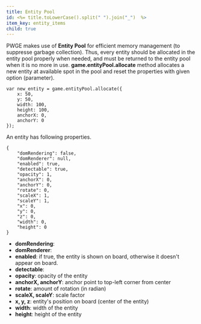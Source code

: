 ```yaml
---
title: Entity Pool
id: <%= title.toLowerCase().split(" ").join("_")  %>
item_key: entity_items
child: true
---
```


PWGE makes use of **Entity Pool** for efficient memory management (to suppresse garbage collection). Thus, every entity should be allocated in the entity pool properly when needed, and must be returned to the entity pool when it is no more in use. **game.entityPool.allocate** method allocates a new entity at available spot in the pool and reset the properties with given option (parameter).

<pre><code class="js">var new_entity = game.entityPool.allocate({
    x: 50,
    y: 50,
    width: 100,
    height: 100,
    anchorX: 0,
    anchorY: 0
});
</code></pre>

An entity has following properties.
<pre><code class="json">{
    "domRendering": false,
    "domRenderer": null,
    "enabled": true,
    "detectable": true,
    "opacity": 1,
    "anchorX": 0,
    "anchorY": 0,
    "rotate": 0,
    "scaleX": 1,
    "scaleY": 1,
    "x": 0,
    "y": 0,
    "z": 0,
    "width": 0,
    "height": 0
}
</code></pre>


- **domRendering**:
- **domRenderer**:
- **enabled**: if true, the entity is shown on board, otherwise it doesn't appear on board.
- **detectable**:
- **opacity**: opacity of the entity
- **anchorX, anchorY**: anchor point to top-left corner from center
- **rotate**: amount of rotation (in radian)
- **scaleX, scaleY**: scale factor
- **x, y, z**: entity's position on board (center of the entity)
- **width**: width of the entity
- **height**: height of the entity
